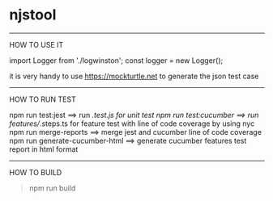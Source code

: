 # njstool

---------------------------------
HOW TO USE IT

import Logger from './logwinston';
const logger = new Logger();

it is very handy to use https://mockturtle.net to generate the json test case


---------------------------------
HOW TO RUN TEST

npm run test:jest       ==> run *.test.js for unit test
npm run test:cucumber   ==> run features/*.steps.ts for feature test with line of code coverage by using nyc
npm run merge-reports   ==> merge jest and cucumber line of code coverage
npm run generate-cucumber-html  ==> generate cucumber features test report in html format


---------------------------------
HOW TO BUILD

> npm run build